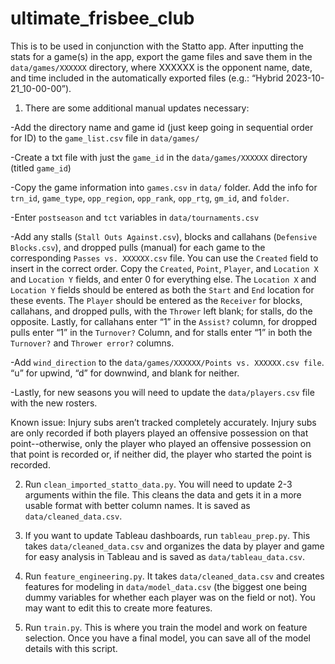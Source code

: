 # ultimate_frisbee_club

This is to be used in conjunction with the Statto app. After inputting the stats for a game(s) in the app, export the game files and save them in the `data/games/XXXXXX` directory, where XXXXXX is the opponent name, date, and time included in the automatically exported files (e.g.: “Hybrid 2023-10-21_10-00-00”).

1. There are some additional manual updates necessary:

-Add the directory name and game id (just keep going in sequential order for ID) to the `game_list.csv` file in `data/games/`

-Create a txt file with just the `game_id` in the `data/games/XXXXXX` directory (titled `game_id`)

-Copy the game information into  `games.csv` in `data/` folder. Add the info for `trn_id`, `game_type`, `opp_region`, `opp_rank`, `opp_rtg`, `gm_id`, and `folder`.

-Enter `postseason` and `tct` variables in `data/tournaments.csv`

-Add any stalls (`Stall Outs Against.csv`), blocks and callahans (`Defensive Blocks.csv`), and dropped pulls (manual) for each game to the corresponding `Passes vs. XXXXXX.csv` file. You can use the `Created` field to insert in the correct order. Copy the `Created`, `Point`, `Player`, and `Location X` and `Location Y` fields, and enter 0 for everything else. The `Location X` and `Location Y` fields should be entered as both the `Start` and `End` location for these events. The `Player` should be entered as the `Receiver` for blocks, callahans, and dropped pulls, with the `Thrower` left blank; for stalls, do the opposite. Lastly, for callahans enter “1” in the `Assist?` column, for dropped pulls enter “1” in the `Turnover?` Column, and for stalls enter “1” in both the `Turnover?` and `Thrower error?` columns.

-Add `wind_direction` to the `data/games/XXXXXX/Points vs. XXXXXX.csv file`. “u” for upwind, “d” for downwind, and blank for neither.

-Lastly, for new seasons you will need to update the `data/players.csv` file with the new rosters.


Known issue: Injury subs aren’t tracked completely accurately. Injury subs are only recorded if both players played an offensive possession on that point--otherwise, only the player who played an offensive possession on that point is recorded or, if neither did, the player who started the point is recorded.

2. Run `clean_imported_statto_data.py`. You will need to update 2-3 arguments within the file. This cleans the data and gets it in a more usable format with better column names. It is saved as `data/cleaned_data.csv`.
   
3. If you want to update Tableau dashboards, run `tableau_prep.py`. This takes `data/cleaned_data.csv` and organizes the data by player and game for easy analysis in Tableau and is saved as `data/tableau_data.csv`.
   
4. Run `feature_engineering.py`. It takes `data/cleaned_data.csv` and creates features for modeling in `data/model_data.csv` (the biggest one being dummy variables for whether each player was on the field or not). You may want to edit this to create more features.

5. Run `train.py`. This is where you train the model and work on feature selection. Once you have a final model, you can save all of the model details with this script.
